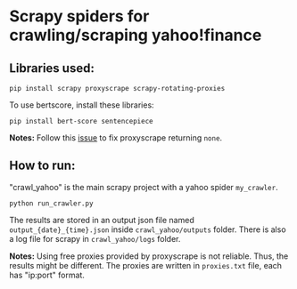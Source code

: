 # Scrapy spiders for crawling/scraping yahoo!finance

## Libraries used:
```
pip install scrapy proxyscrape scrapy-rotating-proxies
```

To use bertscore, install these libraries:
```
pip install bert-score sentencepiece
```

**Notes:** Follow this [issue](https://github.com/JaredLGillespie/proxyscrape/issues/34) to fix proxyscrape returning `none`.

## How to run:
"crawl_yahoo" is the main scrapy project with a yahoo spider `my_crawler`.
```
python run_crawler.py
```
The results are stored in an output json file named `output_{date}_{time}.json` inside `crawl_yahoo/outputs` folder. There is also a log file for scrapy in `crawl_yahoo/logs` folder.

**Notes:** Using free proxies provided by proxyscrape is not reliable. Thus, the results might be different. The proxies are written in `proxies.txt` file, each has "ip:port" format.
